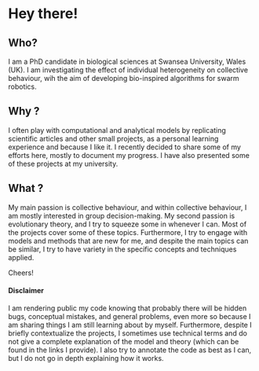 # Hey there! 

## Who?
I am a PhD candidate in biological sciences at Swansea University, Wales (UK). I am investigating the effect of individual heterogeneity on collective behaviour, wih the aim of developing bio-inspired algorithms for swarm robotics. 

## Why ?

I often play with computational and analytical models by replicating scientific articles and other small projects, as a personal learning experience and because I like it. I recently decided to share some of my efforts here, mostly to document my progress. I have also presented some of these projects at my university. 

## What ?

My main passion is collective behaviour, and within collective behaviour, I am mostly interested in group decision-making. My second passion is evolutionary theory, and I try to squeeze some in whenever I can.  Most of the projects cover some of these topics. Furthermore, I try to engage with models and methods that are new for me, and despite the main topics can be similar, I try to have variety in the specific concepts and techniques applied. 

Cheers! 

#### Disclaimer
I am rendering public my code knowing that probably there will be hidden bugs, conceptual mistakes, and general problems, even more so because I am sharing things I am still learning about by myself. Furthermore, despite I briefly contextualize the projects, I sometimes use technical terms and do not give a complete explanation of the model and theory (which can be found in the links I provide). I also try to annotate the code as best as I can, but I do not go in depth explaining how it works.
